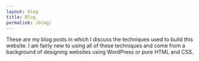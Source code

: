 ```yaml
---
layout: blog
title: Blog
permalink: /blog/
---
```

These are my blog posts in which I discuss the techniques used to build this website. I am fairly new to using all of these techniques and come from a background of designing websites using WordPress or pure HTML and CSS.